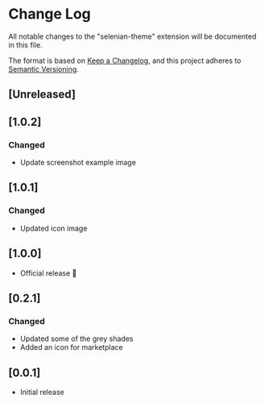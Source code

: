 # Change Log

All notable changes to the "selenian-theme" extension will be documented in this file.

The format is based on [Keep a Changelog](https://keepachangelog.com/en/1.0.0/),
and this project adheres to [Semantic Versioning](https://semver.org/spec/v2.0.0.html).

## [Unreleased]

## [1.0.2]
### Changed
- Update screenshot example image

## [1.0.1]
### Changed
- Updated icon image

## [1.0.0]
- Official release 🚀

## [0.2.1]
### Changed
- Updated some of the grey shades
- Added an icon for marketplace

## [0.0.1]
- Initial release
